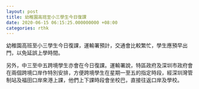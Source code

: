 ```yaml
---
layout: post
title: 幼稚園高班至小三學生今日復課
date: 2020-06-15 06:15:25.000000000 +08:00
categories: rthk
---
```


幼稚園高班至小三學生今日復課，運輸署預計，交通會比較繁忙，學生應預早出門，以免延誤上學時間。

另外，中三至中五跨境學生亦會在今日復課。運輸署說，特區政府及深圳市政府會在兩個跨境口岸作特別安排，方便跨境學生在星期一至五的指定時段，經深圳灣管制站及福田口岸來港上課，他們上下課時段會坐校巴，直接往返口岸及學校。
